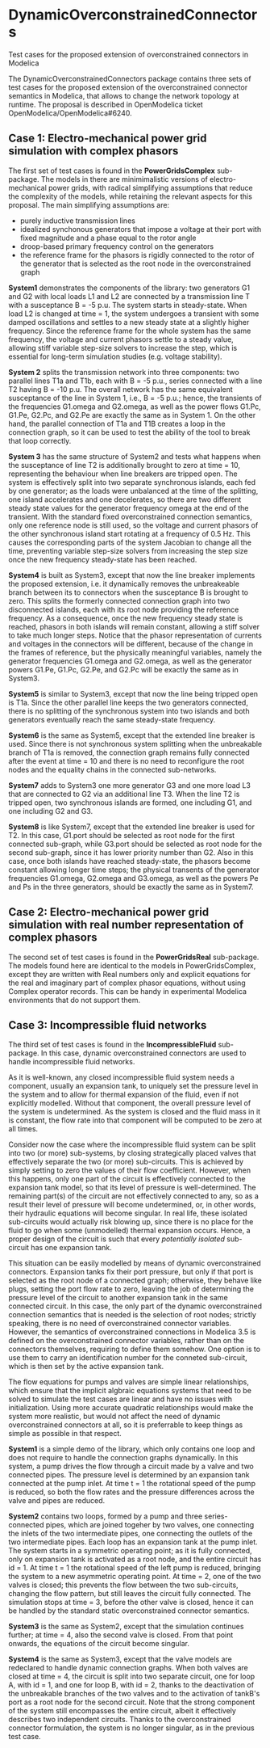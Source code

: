 # DynamicOverconstrainedConnectors
Test cases for the proposed extension of overconstrained connectors in Modelica

The DynamicOverconstrainedConnectors package contains three sets of test cases for the proposed extension of the overconstrained connector semantics in Modelica,
that allows to change the network topology at runtime. The proposal is described in OpenModelica ticket OpenModelica/OpenModelica#6240.

## Case 1: Electro-mechanical power grid simulation with complex phasors

The first set of test cases is found in the **PowerGridsComplex** sub-package. The models in there are minimimalistic versions of electro-mechanical power grids, with
radical simplifying assumptions that reduce the complexity of the models, while retaining the relevant aspects for this proposal. The main simplifying assumptions are:
- purely inductive transmission lines
- idealized synchonous generators that impose a voltage at their port with fixed magnitude and a phase equal to the rotor angle
- droop-based primary frequency control on the generators
- the reference frame for the phasors is rigidly connected to the rotor of the generator that is selected as the root node in the overconstrained graph

**System1** demonstrates the components of the library: two generators G1 and G2 with local loads L1 and L2 are connected by a transmission line T with a susceptance B = -5 p.u. The system starts in steady-state. When load L2 is changed at time = 1, the system undergoes a transient with some damped oscillations and settles to a new steady state at a slightly higher frequency. Since the reference frame for the whole system has the same frequency, the voltage and current phasors settle to a steady value, allowing stiff variable step-size solvers to increase the step, which is essential for long-term simulation studies (e.g. voltage stability).

**System 2** splits the transmission network into three components: two parallel lines T1a and T1b, each with B = -5 p.u., series connected with a line T2 having B = -10 p.u. The overall network has the same equivalent susceptance of the line in System 1, i.e., B = -5 p.u.; hence, the transients of the frequencies G1.omega and G2.omega, as well as the power flows G1.Pc, G1.Pe, G2.Pc, and G2.Pe are exactly the same as in System 1. On the other hand, the parallel connection of T1a and T1B creates a loop in the connection graph, so it can be used to test the ability of the tool to break that loop correctly.

**System 3** has the same structure of System2 and tests what happens when the susceptance of line T2 is additionally brought to zero at time = 10, representing the behaviour when line breakers are tripped open. The system is effectively split into two separate synchronous islands, each fed by one generator; as the loads were unbalanced at the time of the splitting, one island accelerates and one decelerates, so there are two different steady state values for the generator frequency omega at the end of the transient. With the standard fixed overconstrained connection semantics, only one reference node is still used, so the voltage and current phasors of the other synchronous island start rotating at a frequency of 0.5 Hz. This causes the corresponding parts of the system Jacobian to change all the time, preventing variable 
step-size solvers from increasing the step size once the new frequency steady-state has been reached.

**System4** is built as System3, except that now the line breaker implements the proposed extension, i.e. it dynamically removes the unbreakeable branch between its to connectors when the susceptance B is brought to zero. This splits the formerly connected connection graph into two disconnected islands, each with its root node providing the reference frequency. As a consequence, once the new frequency steady state is reached, phasors in both islands will remain constant, allowing a stiff solver to take much longer steps. Notice that the phasor representation of currents and voltages in the connectors will be different, because of the change in the frames of reference, but the physically meaningful variables, namely the generator frequencies G1.omega and G2.omega, as well as the generator powers G1.Pe, G1.Pc, G2.Pe, and G2.Pc will be exactly the same as in System3.

**System5** is similar to System3, except that now the line being tripped open is T1a. Since the other parallel line keeps the two generators connected, there is no splitting of the synchronous system into two islands and both generators eventually reach the same steady-state frequency.

**System6** is the same as System5, except that the extended line breaker is used. Since there is not synchronous system splitting when the unbreakable branch of T1a is removed, the connection graph remains fully connected after the event at time = 10 and there is no need to reconfigure the root nodes and the equality chains in the connected sub-networks.

**System7** adds to System3 one more generator G3 and one more load L3 that are connected to G2 via an additional line T3. When the line T2 is tripped open, two synchronous islands are formed, one including G1, and one including G2 and G3.

**System8** is like System7, except that the extended line breaker is used for T2. In this case, G1.port should be selected as root node for the first connected sub-graph, while G3.port should be selected as root node for the second sub-graph, since it has lower priority number than G2. Also in this case, once both islands have reached steady-state, the phasors become constant allowing longer time steps; the physical transents of the generator frequencies G1.omega, G2.omega and G3.omega, as well as the powers Pe and Ps in the three generators, should be exactly the same as in System7.

## Case 2: Electro-mechanical power grid simulation with real number representation of complex phasors

The second set of test cases is found in the **PowerGridsReal** sub-package. The models found here are identical to the models in PowerGridsComplex, except they are written with Real numbers only and explicit equations for the real and imaginary part of complex phasor equations, without using Complex operator records. This can be handy in experimental Modelica environments that do not support them.

## Case 3: Incompressible fluid networks

The third set of test cases is found in the **IncompressibleFluid** sub-package. In this case, dynamic overconstrained connectors are used to handle incompressible fluid networks.

As it is well-known, any closed incompressible fluid system needs a component, usually an expansion tank, to uniquely set the pressure level in the system and to allow for thermal expansion of the fluid, even if not explicitly modelled. Without that component, the overall pressure level of the system is undetermined. As the system is closed and the fluid mass in it is constant, the flow rate into that component will be computed to be zero at all times. 

Consider now the case where the incompressible fluid system can be split into two (or more) sub-systems, by closing strategically placed valves that effectively separate the two (or more) sub-circuits. This is achieved by simply setting to zero the values of their flow coefficient. However, when this happens, only one part of the circuit is effectively connected to the expansion tank model, so that its level of pressure is well-determined. The remaining part(s) of the circuit are not effectively connected to any, so as a result their level of pressure will become undetermined, or, in other words, their hydraulic equations will become singular. In real life, these isolated sub-circuits would actually risk blowing up, since there is no place for the fluid to go when some (unmodelled) thermal expansion occurs. Hence, a proper design of the circuit is such that every *potentially isolated* sub-circuit has one expansion tank.

This situation can be easily modelled by means of dynamic overconstrained connectors. Expansion tanks fix their port pressure, but only if that port is selected as the root node of a connected graph; otherwise, they behave like plugs, setting the port flow rate to zero, leaving the job of determining the pressure level of the circuit to another expansion tank in the same connected circuit. In this case, the only part of the dynamic overconstrained connection semantics that is needed is the selection of root nodes; strictly speaking, there is no need of overconstrained connector variables. However, the semantics of overconstrained connections in Modelica 3.5 is defined on the overconstrained connector variables, rather than on the connectors themselves, requiring to define them somehow. One option is to use them to carry an identification number for the conneted sub-circuit, which is then set by the active expansion tank.

The flow equations for pumps and valves are simple linear relationships, which ensure that the implicit algbraic equations systems that need to be solved to simulate the test cases are linear and have no issues with initialization. Using more accurate quadratic relationships would make the system more realistic, but would not affect the need of dynamic overconstrained connectors at all, so it is preferrable to keep things as simple as possible in that respect.

**System1** is a simple demo of the library, which only contains one loop and does not require to handle the connection graphs dynamically. In this system, a pump drives the flow through a circuit made by a valve and two connected pipes. The pressure level is determined by an expansion tank connected at the pump inlet. At time t = 1 the rotational speed of the pump is reduced, so both the flow rates and the pressure differences across the valve and pipes are reduced.

**System2** contains two loops, formed by a pump and three series-connected pipes, which are joined togeher by two valves, one connecting the inlets of the two intermediate pipes, one connecting the outlets of the two intermediate pipes. Each loop has an expansion tank at the pump inlet. The system starts in a symmetric operating point; as it is fully connected, only on expansion tank is activated as a root node, and the entire circuit has id = 1. At time t = 1 the rotational speed of the left pump is reduced, bringing the system to a new asymmetric operating point. At time = 2, one of the two valves is closed; this prevents the flow between the two sub-circuits, changing the flow pattern, but still leaves the circuit fully connected. The simulation stops at time = 3, before the other valve is closed, hence it can be handled by the standard static overconstrained connector semantics.

**System3** is the same as System2, except that the simulation continues further; at time = 4, also the second valve is closed. From that point onwards, the equations of the circuit become singular.

**System4** is the same as System3, except that the valve models are redeclared to handle dynamic connection graphs. When both valves are closed at time = 4, the circuit is split into two separate circuit, one for loop A, with id = 1, and one for loop B, with id = 2, thanks to the deactivation of the unbreakable branches of the two valves and to the activation of tankB's port as a root node for the second circuit. Note that the strong component of the system still encompasses the entire circuit, albeit it effectively describes two independent circuits. Thanks to the overconstrained connector formulation, the system is no longer singular, as in the previous test case.


